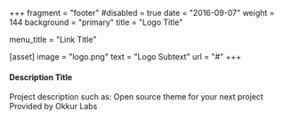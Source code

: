 +++
fragment = "footer"
#disabled = true
date = "2016-09-07"
weight = 144
background = "primary"
title = "Logo Title"

menu_title = "Link Title"

[asset]
  image = "logo.png"
  text = "Logo Subtext"
  url = "#"
+++

#### Description Title

Project description such as:
Open source theme for your next project
Provided by Okkur Labs
